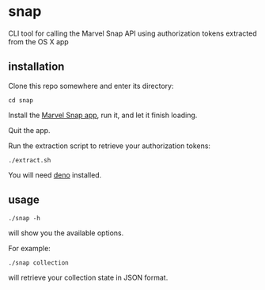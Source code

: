 # snap

CLI tool for calling the Marvel Snap API using authorization tokens extracted from the OS X app

## installation

Clone this repo somewhere and enter its directory:

```
cd snap
```

Install the [Marvel Snap app](https://apps.apple.com/us/app/marvel-snap/id1592081003), run it, and let it finish loading.

Quit the app.

Run the extraction script to retrieve your authorization tokens:

```
./extract.sh
```

You will need [deno](https://deno.land/manual@v1.31.2/getting_started/installation) installed.

## usage

```
./snap -h
```

will show you the available options.

For example:

```
./snap collection
```

will retrieve your collection state in JSON format.